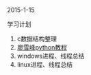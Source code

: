 2015-1-15

学习计划

1. c数据结构整理
2. [廖雪峰python教程](http://www.liaoxuefeng.com/wiki/001374738125095c955c1e6d8bb493182103fac9270762a000/001374738264643de15c5c4abad47dd9510e3b86286acb8000)
3. windows进程、线程总结
4. linux进程、线程总结
